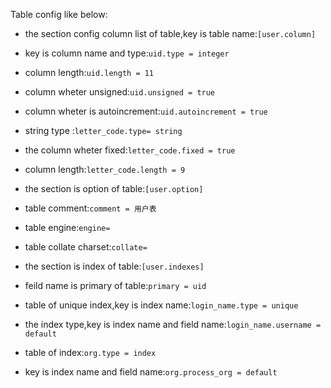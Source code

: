 Table config like below:
* the section config column list of table,key is table name:`[user.column]`
* key is column name and type:`uid.type = integer`
* column length:`uid.length = 11`
* column wheter unsigned:`uid.unsigned = true`
* column wheter is autoincrement:`uid.autoincrement = true`
* string type :`letter_code.type= string`
* the column wheter fixed:`letter_code.fixed = true`
* column length:`letter_code.length = 9`

* the section is option of table:`[user.option]`
* table comment:`comment = 用户表`
* table engine:`engine=`
* table collate charset:`collate=`

* the section is index of table:`[user.indexes]`
* feild name is primary of table:`primary = uid`
* table of unique index,key is index name:`login_name.type = unique`
* the index type,key is index name and field name:`login_name.username = default`
* table of index:`org.type = index`
* key is index name and field name:`org.process_org = default`